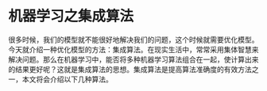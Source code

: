 # 机器学习之集成算法

很多时候，我们的模型就不能很好地解决我们的问题，这个时候就需要优化模型。今天就介绍一种优化模型的方法：集成算法。在现实生活中，常常采用集体智慧来解决问题。那么在机器学习中，能否将多种机器学习算法组合在一起，使计算出来的结果更好呢？这就是集成算法的思想。集成算法是提高算法准确度的有效方法之一，本文将会介绍以下几种算法。